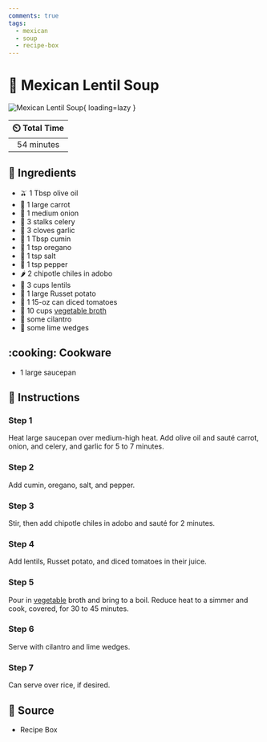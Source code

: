 ```yaml
---
comments: true
tags:
  - mexican
  - soup
  - recipe-box
---
```

# :stew: Mexican Lentil Soup

![Mexican Lentil Soup](../assets/images/mexican-lentil-soup.jpg){ loading=lazy }

| :timer_clock: Total Time |
|:-----------------------: |
| 54 minutes |

## :salt: Ingredients

- :olive: 1 Tbsp olive oil
- :carrot: 1 large carrot
- :onion: 1 medium onion
- :leafy_green: 3 stalks celery
- :garlic: 3 cloves garlic
- :herb: 1 Tbsp cumin
- :herb: 1 tsp oregano
- :salt: 1 tsp salt
- :salt: 1 tsp pepper
- :hot_pepper: 2 chipotle chiles in adobo
- :curry: 3 cups lentils
- :potato: 1 large Russet potato
- :tomato: 1 15-oz can diced tomatoes
- :stew: 10 cups [vegetable broth][1]
- :herb: some cilantro
- :lemon: some lime wedges

## :cooking: Cookware

- 1 large saucepan

## :pencil: Instructions

### Step 1

Heat large saucepan over medium-high heat. Add olive oil and sauté carrot, onion, and celery, and garlic for 5 to 7
minutes.

### Step 2

Add cumin, oregano, salt, and pepper.

### Step 3

Stir, then add chipotle chiles in adobo and sauté for 2 minutes.

### Step 4

Add lentils, Russet potato, and diced tomatoes in their juice.

### Step 5

Pour in [vegetable][1] broth and bring to a boil. Reduce heat to a simmer and cook, covered, for 30 to 45 minutes.

### Step 6

Serve with cilantro and lime wedges.

### Step 7

Can serve over rice, if desired.

## :link: Source

- Recipe Box

[1]: <../ingredients/vegetable-broth.md>
